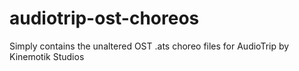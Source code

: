 # audiotrip-ost-choreos
Simply contains the unaltered OST .ats choreo files for AudioTrip by Kinemotik Studios
